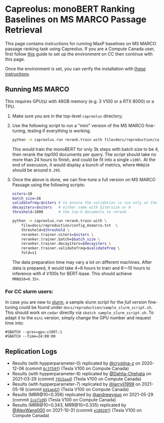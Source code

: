 # Capreolus: monoBERT Ranking Baselines on MS MARCO Passage Retrieval 

This page contains instructions for running MaxP baselines on MS MARCO passage ranking task using Capreolus.
If you are a Compute Canada user, 
first follow [this](../setup/setup-cc.md) guide to set up the environment on CC then continue with this page.

Once the environment is set, you can verify the installation with [these instructions](./PARADE.md#testing-installation).

## Running MS MARCO 
This requires GPU(s) with 48GB memory (e.g. 3 V100 or a RTX 8000) or a TPU. 
1. Make sure you are in the top-level `capreolus` directory;
2. Use the following script to run a "mini" version of the MS MARCO fine-tuning, testing if everything is working. 
    ```bash
    python -m capreolus.run rerank.train with file=docs/reproduction/config_msmarco.txt
    ``` 
    This would train the monoBERT for only 3k steps with batch size to be 4, then rerank the *top100* documents per query. 
    The script should take no more than 24 hours to finish, and could be fit into a single `v100l`.
    At the end of execusion, it would display a bunch of metrics, where `MRR@10` should be around `0.295`.

3. Once the above is done, we can fine-tune a full version on MS MARCO Passage using the following scripts: 
    ```bash
    niters=10
    batch_size=16
    validatefreq=$niters # to ensure the validation is run only at the end of training
    decayiters=$niters   # either same with $itersize or 0
    threshold=1000       # the top-k documents to rerank

    python -m capreolus.run rerank.train with \
        file=docs/reproduction/config_msmarco.txt  \
        threshold=$threshold \
        reranker.trainer.niters=$niters \
        reranker.trainer.batch=$batch_size \
        reranker.trainer.decayiters=$decayiters \
        reranker.trainer.validatefreq=$validatefreq \
        fold=s1
    ```
    The data preparation time may vary a lot on different machines.
    After data is prepared, it would take 4~6 hours to train and 6～10 hours to inference with *4 V100s* for BERT-base. 
    This should achieve `MRR@10=0.35+`.

### For CC slurm users:
In case you are new to [slurm](https://slurm.schedmd.com/documentation.html), a sample slurm script for the *full version* fine-tuning could be found under `docs/reproduction/sample_slurm_script.sh`.
This should work on `cedar` directly via `sbatch sample_slurm_script.sh`.
To adapt it to the `mini` version, simply change the GPU number and request time into:
```
#SBATCH --gres=gpu:v100l:1
#SBATCH --time=24:00:00
``` 

## Replication Logs
+ Results (with hypperparameter-0) replicated by [@crystina-z](https://github.com/crystina-z) on 2020-12-06 (commit [`6c3759f`](https://github.com/crystina-z/capreolus-1/commit/6c3759fe620f18f8939670176a18c744752bc9240)) (Tesla V100 on Compute Canada)
+ Results (with hypperparameter-6) replicated by [@Dahlia-Chehata](https://github.com/Dahlia-Chehata) on 2021-03-29 (commit [`7915aad`](https://github.com/capreolus-ir/capreolus/commit/7915aad75406527a3b88498926cff85259808696)) (Tesla V100 on Compute Canada)
+ Results (with hypperparameter-7) replicated by [@larryli1999](https://github.com/larryli1999) on 2021-05-16 (commit [`6d1aed2`](https://github.com/capreolus-ir/capreolus/commit/6d1aed29de7828ceb94560a8bf7c87f1af5458b5)) (Tesla V100 on Compute Canada)
+ Results (MRR@10=0.356) replicated by [@andrewyguo](https://github.com/andrewyguo) on 2021-05-29 (commit [`1ce71d9`](https://github.com/capreolus-ir/capreolus/commit/1ce71d93ab5473b40d4ae02768fd053261b27320)) (Tesla V100 on Compute Canada)
+ Results (MRR@10=0.343, MRR@10=0.335) replicated by [@AlexWang000](https://github.com/AlexWang000) on 2021-10-31 (commit [`e10928f`](https://github.com/capreolus-ir/capreolus/commit/e10928f5fa87ef2ac9eaabe28f1f2dc0e142b0de)) (Tesla V100 on Compute Canada)

